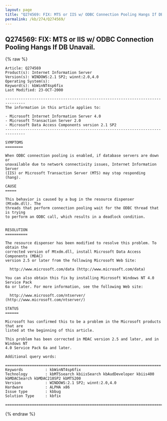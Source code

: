 ```yaml
---
layout: page
title: "Q274569: FIX: MTS or IIS w/ ODBC Connection Pooling Hangs If DB Unavail."
permalink: /kb/274/Q274569/
---
```


## Q274569: FIX: MTS or IIS w/ ODBC Connection Pooling Hangs If DB Unavail.

{% raw %}

	Article: Q274569
	Product(s): Internet Information Server
	Version(s): WINDOWS:2.1 SP2; winnt:2.0,4.0
	Operating System(s): 
	Keyword(s): kbWinNT4sp6fix
	Last Modified: 23-OCT-2000
	
	-------------------------------------------------------------------------------
	The information in this article applies to:
	
	- Microsoft Internet Information Server 4.0 
	- Microsoft Transaction Server 2.0 
	- Microsoft Data Access Components version 2.1 SP2 
	-------------------------------------------------------------------------------
	
	SYMPTOMS
	========
	
	When ODBC connection pooling is enabled, if database servers are down or
	unavailable due to network connectivity issues, Internet Information Server
	(IIS) or Microsoft Transaction Server (MTS) may stop responding (hang).
	
	CAUSE
	=====
	
	This behavior is caused by a bug in the resource dispenser (Mtxdm.dll). The
	threads that perform connection pooling wait for the ODBC thread that is trying
	to perform an ODBC call, which results in a deadlock condition.
	
	
	RESOLUTION
	==========
	
	The resource dispenser has been modified to resolve this problem. To obtain the
	corrected version of Mtxdm.dll, install Microsoft Data Access Components (MDAC)
	version 2.5 or later from the following Microsoft Web Site:
	
	  http://www.microsoft.com/data (http://www.microsoft.com/data)
	
	You can also obtain this fix by installing Microsoft Windows NT 4.0 Service Pack
	6a or later. For more information, see the following Web site:
	
	  http://www.microsoft.com/ntserver/ (http://www.microsoft.com/ntserver/)
	
	STATUS
	======
	
	Microsoft has confirmed this to be a problem in the Microsoft products that are
	listed at the beginning of this article.
	
	This problem has been corrected in MDAC version 2.5 and later, and in Windows NT
	4.0 Service Pack 6a and later.
	
	Additional query words:
	
	======================================================================
	Keywords          : kbWinNT4sp6fix 
	Technology        : kbMTSsearch kbiisSearch kbAudDeveloper kbiis400 kbMDACSearch kbMDAC210SP2 kbMTS200
	Version           : WINDOWS:2.1 SP2; winnt:2.0,4.0
	Hardware          : ALPHA x86
	Issue type        : kbbug
	Solution Type     : kbfix
	
	=============================================================================
	

{% endraw %}
